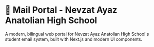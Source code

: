 # 📧 Mail Portal - Nevzat Ayaz Anatolian High School

A modern, bilingual web portal for Nevzat Ayaz Anatolian High School's student email system, built with Next.js and modern UI components.